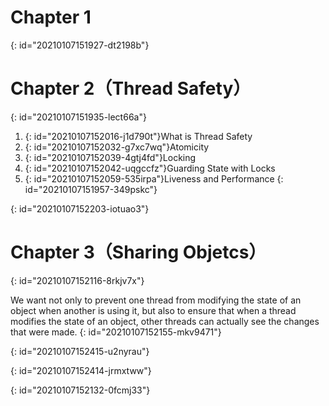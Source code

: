 # Chapter 1
{: id="20210107151927-dt2198b"}

# Chapter 2（Thread Safety）
{: id="20210107151935-lect66a"}

1. {: id="20210107152016-j1d790t"}What is Thread Safety
2. {: id="20210107152032-g7xc7wq"}Atomicity
3. {: id="20210107152039-4gtj4fd"}Locking
4. {: id="20210107152042-uqgccfz"}Guarding State with Locks
5. {: id="20210107152059-535irpa"}Liveness and Performance
{: id="20210107151957-349pskc"}

{: id="20210107152203-iotuao3"}

# Chapter 3（Sharing Objetcs）
{: id="20210107152116-8rkjv7x"}

We want not only to prevent one thread from modifying the state of an object when another is using it, but also to ensure that when a thread modifies the state of an object, other threads can actually see the changes that were made.
{: id="20210107152155-mkv9471"}

{: id="20210107152415-u2nyrau"}

{: id="20210107152414-jrmxtww"}

{: id="20210107152132-0fcmj33"}
